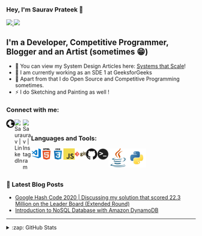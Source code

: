 ### Hey, I'm Saurav Prateek 👋

<a href="http://sauravp97.github.io">
  <img src="https://img.shields.io/badge/Saurav-Portfolio-386938188?style=flat&logo=globe" href="">
</a>
<a href="https://www.linkedin.com/in/saurav-prateek-7b2096140">
    <img src="https://img.shields.io/badge/Saurav-Prateek-386938188?style=flat&logo=linkedin" href="">
</a>

## I'm a Developer, Competitive Programmer, Blogger and an Artist (sometimes :grin:)

- 🔭 You can view my System Design Articles here: [Systems that Scale][course]!
- 🌱 I am currently working as an SDE 1 at GeeksforGeeks 
- 🥅 Apart from that I do Open Source and Competitive Programming sometimes.
- ⚡ I do Sketching and Painting as well !

### Connect with me:

[<img align="left" alt="sauravp97" width="22px" src="https://raw.githubusercontent.com/iconic/open-iconic/master/svg/globe.svg" />][website]
[<img align="left" alt="Saurav | LinkedIn" width="22px" src="https://cdn.jsdelivr.net/npm/simple-icons@v3/icons/linkedin.svg" />][linkedin]
[<img align="left" alt="Saurav | Instagram" width="22px" src="https://cdn.jsdelivr.net/npm/simple-icons@v3/icons/instagram.svg" />][instagram]

<br />

### Languages and Tools:


<img align="left" alt="Visual Studio Code" width="26px" src="https://raw.githubusercontent.com/github/explore/80688e429a7d4ef2fca1e82350fe8e3517d3494d/topics/visual-studio-code/visual-studio-code.png" />
<img align="left" alt="HTML5" width="30px" src="https://raw.githubusercontent.com/github/explore/80688e429a7d4ef2fca1e82350fe8e3517d3494d/topics/html/html.png" />
<img align="left" alt="CSS3" width="30px" src="https://raw.githubusercontent.com/github/explore/80688e429a7d4ef2fca1e82350fe8e3517d3494d/topics/css/css.png" />
<img align="left" alt="JavaScript" width="30px" src="https://raw.githubusercontent.com/github/explore/80688e429a7d4ef2fca1e82350fe8e3517d3494d/topics/javascript/javascript.png" />
<img align="left" alt="Git" width="30px" src="https://raw.githubusercontent.com/github/explore/80688e429a7d4ef2fca1e82350fe8e3517d3494d/topics/git/git.png" />
<img align="left" alt="GitHub" width="30px" src="https://raw.githubusercontent.com/github/explore/78df643247d429f6cc873026c0622819ad797942/topics/github/github.png" />
<img align="left" alt="Terminal" width="30px" src="https://raw.githubusercontent.com/github/explore/80688e429a7d4ef2fca1e82350fe8e3517d3494d/topics/terminal/terminal.png" />
<img align="left" alt="Java" width="50px" src="https://raw.githubusercontent.com/github/explore/80688e429a7d4ef2fca1e82350fe8e3517d3494d/topics/java/java.png" />
<img align="left" alt="Python" width="50px" src="https://raw.githubusercontent.com/github/explore/80688e429a7d4ef2fca1e82350fe8e3517d3494d/topics/python/python.png" />

<br><br>
---

### 📕 Latest Blog Posts

<!-- BLOG-POST-LIST:START -->
- [Google Hash Code 2020 | Discussing my solution that scored 22.3 Million on the Leader Board (Extended Round)](https://www.linkedin.com/pulse/google-hash-code-2020-discussing-my-solution-scored-223-prateek)
- [Introduction to NoSQL Database with Amazon DynamoDB](https://www.linkedin.com/pulse/introduction-nosql-database-amazon-dynamodb-saurav-prateek/)
<!-- BLOG-POST-LIST:END -->

---

<details>
  <summary>:zap: GitHub Stats</summary>

  <img align="left" alt="Saurav's GitHub Stats" src="https://github-readme-stats.codestackr.vercel.app/api?username=SauravP&show_icons=true&hide_border=true&title_color=70a5fd&icon_color=bf91f3&text_color=38bdae&bg_color=1a1b27&line_height=40" />

</details>

[website]: https://sauravp97.github.io
[course]: https://systemsthatscale.org
[instagram]: https://www.instagram.com/kingg_slayerr
[linkedin]: https://www.linkedin.com/in/saurav-prateek-7b2096140
